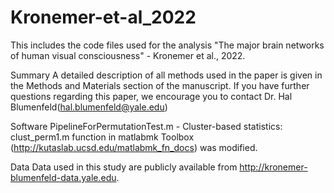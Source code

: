 # Kronemer-et-al_2022

This includes the code files used for the analysis "The major brain networks of human visual consciousness" - Kronemer et al., 2022.

Summary
A detailed description of all methods used in the paper is given in the Methods and Materials section of the manuscript. If you have further questions regarding this paper, we encourage you to contact Dr. Hal Blumenfeld(hal.blumenfeld@yale.edu)

Software
PipelineForPermutationTest.m - Cluster-based statistics: clust_perm1.m function in matlabmk Toolbox (http://kutaslab.ucsd.edu/matlabmk_fn_docs) was modified.

Data
Data used in this study are publicly available from http://kronemer-blumenfeld-data.yale.edu.
